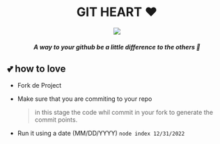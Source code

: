 <h1 align='center'>
  GIT HEART ❤️
</h1>

<p align="center">
  <img src="https://github.com/GustavoFarias2/ReadMeImages/blob/master/corações.png" />
</p>

<h5 align='center'>
  A way to your github be a little difference to the others 🤭
</h5>

## 💕 how to love

- Fork de Project
- Make sure that you are commiting to your repo

  > in this stage the code whil commit in your fork to generate the commit points.

- Run it using a date (MM/DD/YYYY) `node index 12/31/2022`